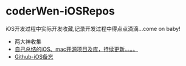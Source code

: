 # coderWen-iOSRepos
iOS开发过程中实际开发收藏,记录开发过程中得点点滴滴...come on baby!

- 两大神收集
 - [自己总结的iOS、mac开源项目及库，持续更新。。。。](https://github.com/Tim9Liu9/TimLiu-iOS)
 - [Github-iOS备忘](http://github.ibireme.com/github/list/ios/#)
